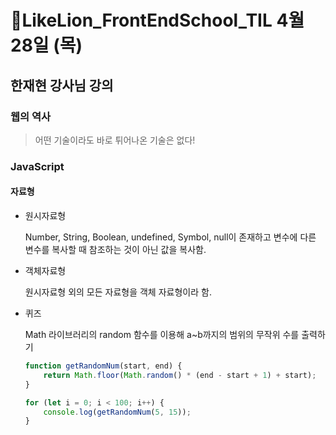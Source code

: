 # 🔖LikeLion_FrontEndSchool_TIL 4월 28일 (목)

## 한재현 강사님 강의

### 웹의 역사
> 어떤 기술이라도 바로 튀어나온 기술은 없다!

### JavaScript

#### 자료형
  * 원시자료형
    
    Number, String, Boolean, undefined, Symbol, null이 존재하고 변수에 다른 변수를 복사할 때 참조하는 것이 아닌 값을 복사함.

  * 객체자료형
    
    원시자료형 외의 모든 자료형을 객체 자료형이라 함.

  * 퀴즈
    
    Math 라이브러리의 random 함수를 이용해 a~b까지의 범위의 무작위 수를 출력하기
    ```js
    function getRandomNum(start, end) {
        return Math.floor(Math.random() * (end - start + 1) + start);
    }

    for (let i = 0; i < 100; i++) {
        console.log(getRandomNum(5, 15));
    }
    ```